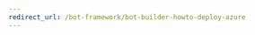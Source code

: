 ```yaml
---
redirect_url: /bot-framework/bot-builder-howto-deploy-azure
---
```


<!--

---
title: Download and redeploy bot source code | Microsoft Docs
description: Learn how to download and publish a Bot Service.
keywords: download source code, redeploy, deploy, zip file, publish
author: ivorb
ms.author: v-ivorb
manager: kamrani
ms.topic: article
ms.service: bot-service
ms.subservice: sdk
ms.date: 12/01/2018
---
# Download and redeploy bot code
Azure Bot Service allows you to download the entire source project for your bot so that you can work locally using an IDE of your choice. After you are done updating code, you can publish your changes back to the Azure portal. We'll show you how to download code using the Azure portal and `az` cli. We'll also cover redeploying your updated bot code using Visual Studio and `az` cli tool. You can choose the method that works best for you.

## Prerequisites
- Install the latest version of the [Azure CLI](https://docs.microsoft.com/cli/azure/?view=azure-cli-latest) tool.

# [Azure portal](#tab/azportal)
### Download code using the Azure portal
To download bot code, do the following:
1. In the [Azure portal](https://portal.azure.com), open the blade for the bot.
1. Under the **Bot management** section, Click **Build**.
1. Under **Download source code**, click **Download zip file**.
1. Wait until Azure prepares your download URI, and then click **Download zip file** in the notification.
1. Save and extract the .zip file to a local directory.

**C# bot code**

If you have a C# bot, update the `appsettings.json` file to include .bot file information as shown below:

```
{
  "botFilePath": "yourbasicBot.bot",
  "botFileSecret": "ukxxxxxxxxxxxs="
}
```

**Node.js bot code**

If you have a node.js bot, add a `.env` file with the following entries:

```
botFilePath=yourbasicBot.bot
botFileSecret=ukxxxxxxxxxxxxs=
```

The `botFilePath` references the name of your bot, simply replace "yourbasicBot.bot" with your own bot name. To obtain the `botFileSecret` key, refer to [Bot File Encryption](https://aka.ms/bot-file-encryption) article on generating a key for your bot.

Next, make changes to your sources by either editing existing source files or adding new ones to your project. Test your code using the Emulator. When you are ready to redeploy modified code to the Azure portal, follow the instructions below.

### Publish code using Visual Studio
1. In Visual Studio, right-click your project name and click **Publish...**. The **Publish** window opens.

![Azure publish](~/media/azure-bot-build/azure-csharp-publish.png)

2. Select the profile for your project.
3. Copy the password listed in the _publish.cmd_ file in your project.
4. Click **Publish**.
5. When prompted, enter the password that you copied in step 3.

After your project configured, your project changes will be published to Azure.

Next, we'll take a look at downloading and redeploying code using the `az` cli.

# [AZ CLI](#tab/azcli)
### Download code using Azure CLI

First, log in to the Azure portal using the az cli tool.

```azcli
az login
```

You will be prompted with a unique temporary auth code. To sign in, use a web browser and visit Microsoft [device login](https://microsoft.com/devicelogin), and paste the code provided by the CLI to continue.

To download code using `az` cli, use the following command:
```azcli
az bot download --name "my-bot-name" --resource-group "my-resource-group"`
```
After the code is downloaded, do the following:
- For C# bot, update the appsettings.json file to include .bot file information as shown below:

```
{
  "botFilePath": "yourbasicBot.bot",
  "botFileSecret": "ukxxxxxxxxxxxs="
}
```

- For node.js bot, add a .env file with the following entries:

```
botFilePath=yourbasicBot.bot
botFileSecret=ukxxxxxxxxxxxxs=
```

Next, make changes to your sources by either editing existing source files or adding new ones to your project. Test your code using the Emulator. When you are ready to redeploy modified code to the Azure portal, follow the instructions below.

### Login to Azure CLI by running the following command.
You can skip this step if you are already logged in.

```azcli
az login
```
You will be prompted with a unique temporary auth code. To sign in, use a web browser and visit Microsoft [device login](https://microsoft.com/devicelogin), and paste the code provided by the CLI to continue.

### Publish code using Azure CLI
To publish code back to Azure using `az` cli, use the following command:
```azcli
az bot publish --name "my-bot-name" --resource-group "my-resource-group" --code-dir <path to directory>
```

You can use the `code-dir` option to indicate which directory to use. If it is not provided, the `az bot publish` command will use the local directory to publish.

---

## Next steps
Now that you know how to upload changes back to Azure, you can setup continuous deployment for your bot.

> [!div class="nextstepaction"]
> [Set up continuous deployment](bot-service-build-continuous-deployment.md)

-->
